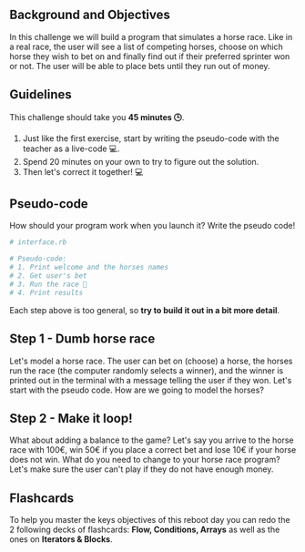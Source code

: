 ## Background and Objectives

In this challenge we will build a program that simulates a horse race. Like in a real race, the user will see a list of competing horses, choose on which horse they wish to bet on and finally find out if their preferred sprinter won or not. The user will be able to place bets until they run out of money.

## Guidelines

This challenge should take you **45 minutes 🕒**.

1. Just like the first exercise, start by writing the pseudo-code with the teacher as a live-code 💻.
2. Spend 20 minutes on your own to try to figure out the solution.
3. Then let's correct it together! 💻

## Pseudo-code

How should your program work when you launch it? Write the pseudo code!

```ruby
# interface.rb

# Pseudo-code:
# 1. Print welcome and the horses names
# 2. Get user's bet
# 3. Run the race 🐴
# 4. Print results
```

Each step above is too general, so **try to build it out in a bit more detail**.

## Step 1 - Dumb horse race

Let's model a horse race. The user can bet on (choose) a horse, the horses run the race (the computer randomly selects a winner), and the winner is printed out in the terminal with a message telling the user if they won. Let's start with the pseudo code. How are we going to model the horses?

## Step 2 - Make it loop!

What about adding a balance to the game? Let's say you arrive to the horse race with 100€, win 50€ if you place a correct bet and lose 10€ if your horse does not win. What do you need to change to your horse race program? Let's make sure the user can't play if they do not have enough money.

## Flashcards

To help you master the keys objectives of this reboot day you can redo the 2 following decks of flashcards: **Flow, Conditions, Arrays** as well as the ones on **Iterators & Blocks**.
